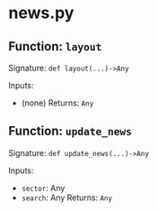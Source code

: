 # news.py

## Function: `layout`

Signature: `def layout(...)->Any`

Inputs:
- (none)
Returns: `Any`

## Function: `update_news`

Signature: `def update_news(...)->Any`

Inputs:
- `sector`: Any
- `search`: Any
Returns: `Any`
